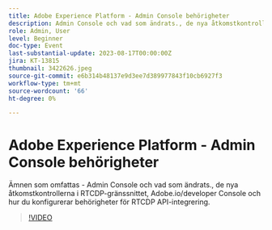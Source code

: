 ```yaml
---
title: Adobe Experience Platform - Admin Console behörigheter
description: Admin Console och vad som ändrats., de nya åtkomstkontrollerna i RTCDP-gränssnittet, Adobe.io/developer Console och hur du konfigurerar behörigheter för RTCDP API-integrering.
role: Admin, User
level: Beginner
doc-type: Event
last-substantial-update: 2023-08-17T00:00:00Z
jira: KT-13815
thumbnail: 3422626.jpeg
source-git-commit: e6b314b48137e9d3ee7d389977843f10cb6927f3
workflow-type: tm+mt
source-wordcount: '66'
ht-degree: 0%

---
```


# Adobe Experience Platform - Admin Console behörigheter

Ämnen som omfattas - Admin Console och vad som ändrats., de nya åtkomstkontrollerna i RTCDP-gränssnittet, Adobe.io/developer Console och hur du konfigurerar behörigheter för RTCDP API-integrering.

>[!VIDEO](https://video.tv.adobe.com/v/3422626/?learn=on)
